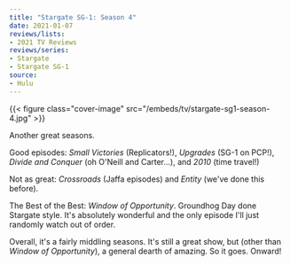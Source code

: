 ```yaml
---
title: "Stargate SG-1: Season 4"
date: 2021-01-07
reviews/lists:
- 2021 TV Reviews
reviews/series:
- Stargate
- Stargate SG-1
source:
- Hulu
---
```

{{< figure class="cover-image" src="/embeds/tv/stargate-sg1-season-4.jpg" >}}

Another great seasons. 

Good episodes: *Small Victories* (Replicators!), *Upgrades* (SG-1 on PCP!), *Divide and Conquer* (oh O'Neill and Carter...), and *2010* (time travel!)

Not as great: *Crossroads* (Jaffa episodes) and *Entity* (we've done this before). 

The Best of the Best: *Window of Opportunity*. Groundhog Day done Stargate style. It's absolutely wonderful and the only episode I'll just randomly watch out of order.

Overall, it's a fairly middling seasons. It's still a great show, but (other than *Window of Opportunity*), a general dearth of amazing. So it goes. Onward!
